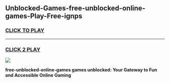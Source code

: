 
## Unblocked-Games-free-unblocked-online-games-Play-Free-ignps
<h3>
<a href="https://premium76.site?title=free-unblocked-online-games&ref=20A">CLICK TO PLAY</a></h3>
<hr>

<h3>
<a href="https://premium76.site?title=free-unblocked-online-games&ref=20A">CLICK 2 PLAY</a>
  
</h3>

<a href="https://premium76.site?title=free-unblocked-online-games&ref=20A"><img src="https://clearcache.store/games.png"></a>


**free-unblocked-online-games games unblocked: Your Gateway to Fun and Accessible Online Gaming**
